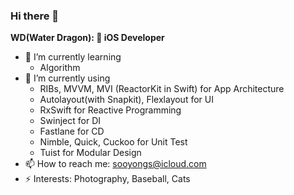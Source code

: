 
### Hi there 👋
__WD(Water Dragon):  iOS Developer__ 
- 🌱 I’m currently learning 
  - Algorithm
- 💬 I’m currently using 
  - RIBs, MVVM, MVI (ReactorKit in Swift) for App Architecture
  - Autolayout(with Snapkit), Flexlayout for UI
  - RxSwift for Reactive Programming
  - Swinject for DI
  - Fastlane for CD
  - Nimble, Quick, Cuckoo for Unit Test
  - Tuist for Modular Design
- 📫 How to reach me: sooyongs@icloud.com 
- ⚡ Interests: Photography, Baseball, Cats
